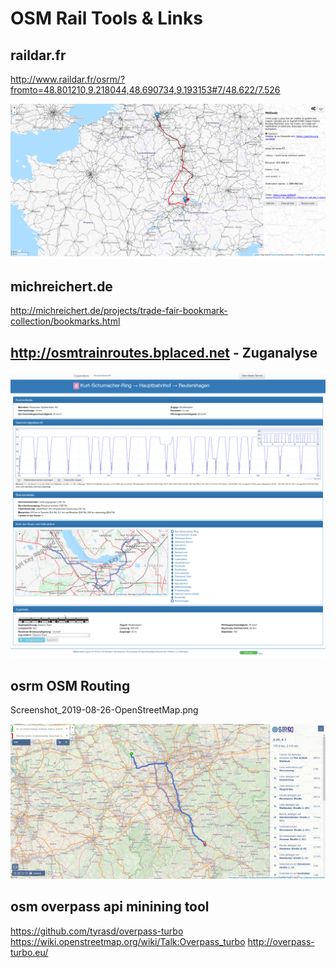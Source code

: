 ﻿# OSM Rail Tools & Links

## raildar.fr

<http://www.raildar.fr/osrm/?fromto=48.801210,9.218044,48.690734,9.193153#7/48.622/7.526>

![](/pic/Screenshot_2019-08-26-raildar-fr.png)

## michreichert.de

<http://michreichert.de/projects/trade-fair-bookmark-collection/bookmarks.html>

## http://osmtrainroutes.bplaced.net - Zuganalyse 
![](/pic/Screenshot_2019-08-26-Zuganalyse.png)


## osrm OSM Routing 

Screenshot_2019-08-26-OpenStreetMap.png

![](/pic/Screenshot_2019-08-26-OpenStreetMap.png)

## osm overpass api minining tool

<https://github.com/tyrasd/overpass-turbo> 
<https://wiki.openstreetmap.org/wiki/Talk:Overpass_turbo>
<http://overpass-turbo.eu/> 
